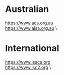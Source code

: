 # Australian

https://www.acs.org.au \
https://www.aisa.org.au \

# International

https://www.isaca.org \
https://www.isc2.org \

